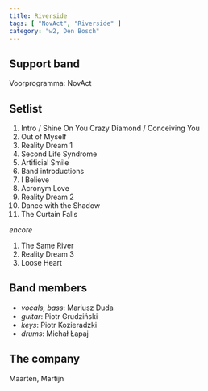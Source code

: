 ```yaml
---
title: Riverside
tags: [ "NovAct", "Riverside" ]
category: "w2, Den Bosch"
---
```

Support band
------------
Voorprogramma: NovAct

Setlist
-------
1. Intro / Shine On You Crazy Diamond / Conceiving You
1. Out of Myself
1. Reality Dream 1
1. Second Life Syndrome
1. Artificial Smile
1. Band introductions
1. I Believe
1. Acronym Love
1. Reality Dream 2
1. Dance with the Shadow
1. The Curtain Falls

_encore_

1. The Same River
1. Reality Dream 3
1. Loose Heart

Band members
------------
* _vocals, bass_: Mariusz Duda
* _guitar_: Piotr Grudziński
* _keys_: Piotr Kozieradzki
* _drums_: Michał Łapaj

The company
-----------
Maarten, Martijn
